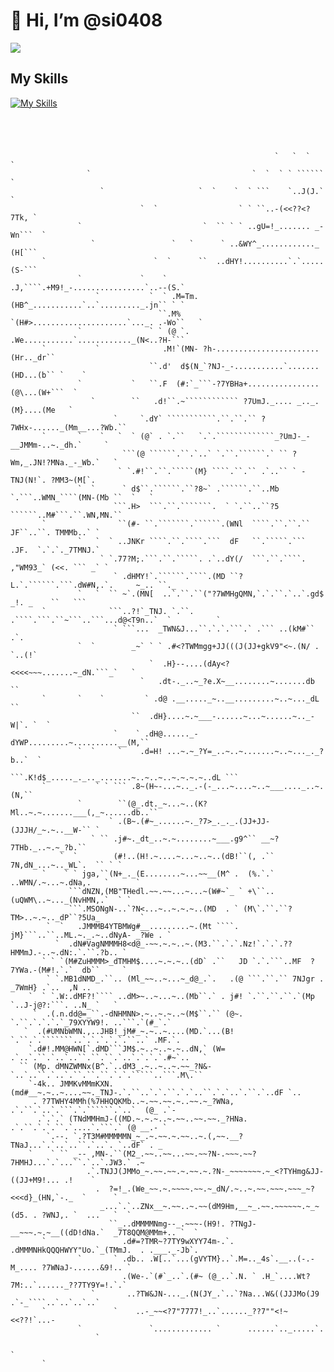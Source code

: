 # 👋 Hi, I’m @si0408

![](https://komarev.com/ghpvc/?username=si0409&color=blueviolet&style=for-the-badge)

## My Skills

[![My Skills](https://skillicons.dev/icons?i=js,ts,react,nextjs,nodejs,html,css,sass,java,spring,vscode,unreal,idea&perline=5)](https://skillicons.dev)

```




                                                           `   `  `   `
                 `                                    `  `  ` ` ``````   `
                    `                     `  `    `  ` ```    `..J(J.`      `
                             `  `                  ` ` ``..-(<<??<?7Tk, `
               `                           `  `` ` ` ..gU=!_....... _-Wn```  `
                  `                 `   `      ` ..&WY^_............_ (H[```
       `                        `  `      ``  ..dHY!..........`.`..... (S-```
               `             `    `  .J,````.+M9!_-................`..--(S.`
                   `           `  ` .M=Tm.(HB^_...........`..`........._.jn`` ` `
                                 ``.M% `(H#>.....................`..._. .-Wo``   `
               `               ` ` (@ `. .We...........`............_(N<..?H-```
       `           `              .M!`(MN- ?h-.......................(Hr.._dr``
                               ``.d'  d$(N_`?NJ-_-...........`.......(HD...(b`` `    `
               `           `   ``.F  (#:`_```-?7YBHa+................(@\...(W+```  `
                  `        ``   .d!``.~```````````` ?7UmJ._.... _.._.(M}....(Me   `
                       `     `.dY` ```````````.``.``.`` ?7WHx-......_(Mm__...?Wb.``
       `       `    `   `  ` (@` . `.``   `.`.`````````````_?UmJ-_-__JMMm-..~._dh.`     `
                         ```(@ ``````.``.`..` `.``.``````.` `` ?Wm,_.JN!?MNa._-_Wb.`   `
                        ` `.#!``.``.`````(M} ````.``.`` .`..`` ` -TNJ(N!`. ?MM3~(M[`.
               `  `      ` d$``.``````.``?8~` .``````.``..Mb `.```..WMN_````(MN-(Mb ``  `   `
                       ```.H>  ```.``.```````.  ` `.``..``?5 ``````..M#```.``.WN,MN.``
       `                ``(#- ``.```````.``````.(WNl  ````.``.``.``  JF``..``. TMMMb..` `
               `   `  ` ..JNKr ````.``.````.```  dF   ``.`````.```  .JF.  `.`.`._7TMNJ.`
                    ` `.77?M;.```.``.`````. .`..dY(/  ```.``.````. ,"WM93_` (<<. ``` _` `
                       ` .dHMY!`.``````.````.(MD ``?L.`.``````.```.dW#N,.`.     ~_.. ``._
               `   `  `` ~`.(MN[  ..`.``.``("?7WMHgQMN,`.`.``.`..`.gd$ _!. _    ``   ```
       `              ```..?!`_TNJ. `.``. .````.```.``~```..```...d@<T9n..`  `          `
                       ` ```...  _TWN&J...``.`.`.```.` .``` ..(kM#``    .`.
               `  `        _~` ` ` .#<?TWMmgg+JJ(((J(JJ+gkV9"<~.(N/ . `..(!`
                               `  .H}--....(dAy<?<<<<~~~.......~_dN.```_`   `
                             `   .dt-._..~_?e.X~__........~.......db  ``
       `       `    `         ` .d@ .__....._~..__.........~..~..._dL ``
                           ``  .dH}....~.~___-......~...~......~.._-W|`. `  `
                       `    ` .dH@......_-dYWP.........~..........__(M,``
               `  `     `    .d=H! ...~.~_?Y=_..~..~.......~..~..._._?b..`  `
                         ```.K!d$_....._._.._.......~..~..~..~.~.~.~..dL ```
       `           ` ` ``` .8~(H~-...~.._.-(-_...~....~..~___...._..~.(N,``
               `        ``(@_.dt._~...~..(K?Ml..~.~.......___(,_~......db..``
                      ` .(B~.(#~_......~._?7>_._._.(JJ+JJ-(JJJH/_~.~..__W-`` `
                  ` `` .j#~._dt_..~.~........~___.g9^`` __~?7THb._..~.~_?b.``
           `  `        (#!..(H!.~....~...~..~..(dB!``(, .`` 7N,dN_...~.._WL`.  `` ` `
       `    ` ` jga,``(N+_._(E........~...~~__(M^ .  (%.`.` ..WMN/.~...~.dNa,.   `      `
             ```dNZN,(MB"THedl.~~.~~...~...~(W#~`_ ` +\``.. (uQWM\..~..._(NvHMN,.`  ` `
             ```.MSONgN-..`?N<...~..~.~.~..(MD  . ` (M\`.``.``?TM>..~.~.._dP``?5Ua_         `
        `  `   .JMMMB4YTBMWg#__.........~.(Mt ````. jM}```..``..ML.~._.~..dNyA- _?We . `
          `  .dN#VagNMMMH8<d@_-~~.~.~..~.(M3.``.`.`.Nz!`.`.`.??HMMmJ.-..~.dN:.`.``.?b.. `
       ` ` `(M#ZuHMMM>_dTMHM$....~.~.~..(dD` .``   JD `.`.```..MF  ?7YWa.-(M#!.`.`  db``     `
        ` `.MB1dNMD_.``.. (Ml_~~..~...~_d@_.`.   .(@ ```.``.`` 7NJgr . _7WmH} .`..  ,N ..
    `  ` `.W:.dMF?!```` ..dM>~..~...~..(Mb``.` . j#! `.``.``.``.`(Mp `..J-j@?:```. ..N_ `   `
     `  .(.n.dd@=_``.-dNHMNN>.~..~.~..~(M$``.`` (@~.  `.``.`.`.`.`_79XYYW9!. ..```.`(#_`.`
   `  .(#UMNbWMN.,..JHB!_jM#_~.~..~....(MD.`...(B! `.``.`.```````..`.`.`.`.`.``..` .MF.`.
    `.d#!.MM@HWN[`.dMD```JM$.~..~..~.~..dN,` (W= .`..`.``.`..`..``.``.``.`..`.`.`.`.#~`..   `
  `` (Mp. dMNZWMNx(B^.`..dM3_.~..~..~.~~_?N&-`..`..``.`..`.``.``.``.`.`.`````..```.M\.``
    `-4k.. JMMKvMMmKXN.(md#__~.~..~....~~._TNJ-.`.``..`.`.``.`.`..``.`.`..`.``.`..dF `..
     . ?7TWHY4MMh(%7HHQQKMb..~.~~.~~.~..~~.~_?WNa, .`.``.`..`.```.`.``````.`..`  (@_ .`-
      .`.`.` (TNdMMHmJ-((MD.~.~.~..~.~~..~~.~~._?HNa. .`.``.`.`.``.`....`.```.` (@ __.- `
        `.--. `.?T3M#MMMMMN_~_.~.~~.~.~~..~.(,~~.__?TNaJ...`.`..`..``.`..`. `..dF` . _
    `    ` `` _-- ,MN-.``(M2_.~~..~~...~~.~~?N-.~~~.~~?7HMHJ...`.`...``.`..`.JW3.` .~
                 .`.TNJJ(JMMo_~.~~.~~.~.~~.~.?N-_~~~~~~~.~_<?TYHmg&JJ-((JJ+M9!... .!    `
                   .  ?=!_.(We_~~.~.~~~~.~~.~_dN/.~..~.~~.~~~.~~~_~?<<<d}_(HN,`-._  `      `
                    _...`.`..ZNx__~.~~..~.~~(dM9Hm,__~_.~~.~~~~~~.~_~(d5. . ?WNJ,. `  ...   `  `
                      ``_..dMMMMNmg--_.~~~-(H9!. ?TNgJ-__~~~.~.~__((dD!dNa.`  _7T8QQM@MMm+.. `  `
       `                 .d#=?TMR~?7TY9wXYY74m-.`. .dMMMNHkQQQHWYY"Uo.`_(TMmJ.  . .___._-Jb`.
               `       ` .db.. .W[..`...(gVYTM}..`.M=.._4s`.__..(-.-M_.... ?7WNaJ-......&9!.. `
                         .(We-.`(#`_..`.(#~ (@_..`.N. ` .H_`....Wt?7M:..`......_??7TY9Y=!.`.`
                  `       ..?TW&JN-..._.(N(JY_.`..`?Na...W&((JJJMo(J9 .`-_````..`..`..`..`
       `               `    ..-_~~<?7"7777!_..`......_??7""<!~<<??!`...-
               `               `............. `      ......`.._.....`.
                   `
                                                                                      `
       `
```
